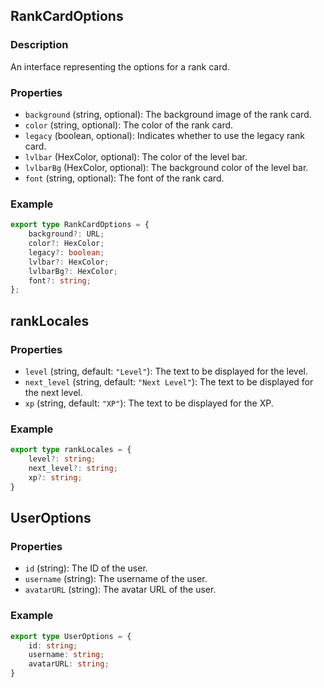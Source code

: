 ## RankCardOptions

### Description

An interface representing the options for a rank card.

### Properties

- `background` (string, optional): The background image of the rank card.
- `color` (string, optional): The color of the rank card.
- `legacy` (boolean, optional): Indicates whether to use the legacy rank card.
- `lvlbar` (HexColor, optional): The color of the level bar.
- `lvlbarBg` (HexColor, optional): The background color of the level bar.
- `font` (string, optional): The font of the rank card.

### Example

```typescript
export type RankCardOptions = {
	background?: URL;
	color?: HexColor;
	legacy?: boolean;
	lvlbar?: HexColor;
	lvlbarBg?: HexColor;
	font?: string;
};
```

## rankLocales

### Properties

- `level` (string, default: `"Level"`): The text to be displayed for the level.
- `next_level` (string, default: `"Next Level"`): The text to be displayed for the next level.
- `xp` (string, default: `"XP"`): The text to be displayed for the XP.

### Example

```typescript
export type rankLocales = {
	level?: string;
	next_level?: string;
	xp?: string;
}
```

## UserOptions

### Properties

- `id` (string): The ID of the user.
- `username` (string): The username of the user.
- `avatarURL` (string): The avatar URL of the user.

### Example

```typescript
export type UserOptions = {
	id: string;
	username: string;
	avatarURL: string;
}
```